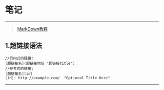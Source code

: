 # 笔记
----------------

>[MarkDown教程](https://www.runoob.com/markdown/md-tutorial.html)


## 1.超链接语法

```MD
//行内式的链接:
[超链接名](超链接地址 "超链接title")
//参考式的链接:
[超链接名][id]
[id]: http://example.com/  "Optional Title Here"
```
---